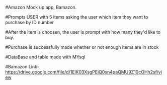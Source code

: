 #Amazon Mock up app, Bamazon. 

#Prompts USER with 5 items asking the user which item they want to purchase by ID number

#After the item is choosen, the user is prompt with how many they'd like to buy.

#Purchase is successfully made whether or not enough items are in stock

#DataBase and table made with MYsql 

#Bamazon Link- https://drive.google.com/file/d/1ElK03XsgPEiQ0sn4paQMU9Z10cOHh2sf/view
